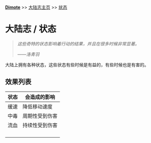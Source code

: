 **[Dimote](https://dimote.top)** >> [大陆志主页](index.md) >> [状态](zhuangtai.md)

# 大陆志 / 状态

> *这些奇特的状态影响着行动的结果，并且在很多时候非常显著。*
>
> ——*洛青羽*

大陆上拥有各种状态，这些状态有些时候是有益的，有些时候也是有害的。

## 效果列表

| 状态 | 会造成的影响 |
| ---- | ---- |
| 缓速 | 降低移动速度 |
| 中毒 | 周期性受到伤害 |
| 流血 | 持续性受到伤害 |
|  |  |
|  |  |
|  |  |
|  |  |
